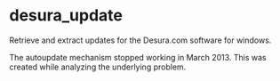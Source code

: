 desura_update
=============

Retrieve and extract updates for the Desura.com software for windows.

The autoupdate mechanism stopped working in March 2013. This was created while analyzing the underlying problem.
